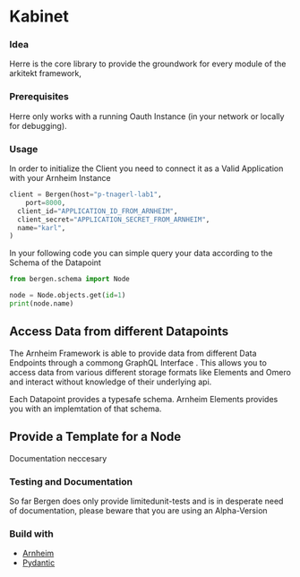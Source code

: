 # Kabinet

### Idea

Herre is the core library to provide the groundwork for every module of the arkitekt framework,

### Prerequisites

Herre only works with a running Oauth Instance (in your network or locally for debugging).

### Usage

In order to initialize the Client you need to connect it as a Valid Application with your Arnheim Instance

```python
client = Bergen(host="p-tnagerl-lab1",
    port=8000,
  client_id="APPLICATION_ID_FROM_ARNHEIM",
  client_secret="APPLICATION_SECRET_FROM_ARNHEIM",
  name="karl",
)
```

In your following code you can simple query your data according to the Schema of the Datapoint

```python
from bergen.schema import Node

node = Node.objects.get(id=1)
print(node.name)

```

## Access Data from different Datapoints

The Arnheim Framework is able to provide data from different Data Endpoints through a commong GraphQL Interface
. This allows you to access data from various different storage formats like Elements and Omero and interact without
knowledge of their underlying api.

Each Datapoint provides a typesafe schema. Arnheim Elements provides you with an implemtation of that schema.

## Provide a Template for a Node

Documentation neccesary

### Testing and Documentation

So far Bergen does only provide limitedunit-tests and is in desperate need of documentation,
please beware that you are using an Alpha-Version

### Build with

- [Arnheim](https://github.com/jhnnsrs/arnheim)
- [Pydantic](https://github.com/jhnnsrs/arnheim)

